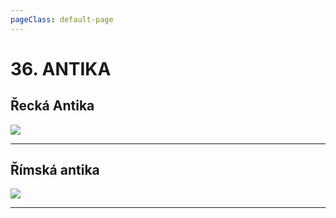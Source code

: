 ```yaml
---
pageClass: default-page
---
```

# 36. ANTIKA

## Řecká Antika

<img class="centered_image" src="/images/pos/36/antika_recko.webp" />

---

## Římská antika

<img class="centered_image" src="/images/pos/36/antika_rim.webp" />

---
